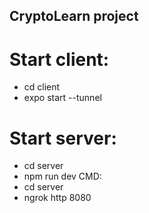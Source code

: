 ## CryptoLearn project

# Start client: 
- cd client
- expo start --tunnel

# Start server:
- cd server
- npm run dev
CMD:
- cd server
- ngrok http 8080 